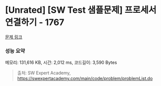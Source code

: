 # [Unrated] [SW Test 샘플문제] 프로세서 연결하기 - 1767 

[문제 링크](https://swexpertacademy.com/main/code/problem/problemDetail.do?contestProbId=AV4suNtaXFEDFAUf) 

### 성능 요약

메모리: 131,616 KB, 시간: 2,012 ms, 코드길이: 3,590 Bytes



> 출처: SW Expert Academy, https://swexpertacademy.com/main/code/problem/problemList.do